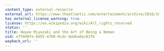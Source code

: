 ```yaml
---
content_type: external-resource
external_url: https://www.theatlantic.com/entertainment/archive/2016/10/hayao-miyazaki-and-the-art-of-being-a-woman/503978/
has_external_license_warning: true
license: https://en.wikipedia.org/wiki/All_rights_reserved
status: ''
title: Hayao Miyazaki and the Art of Being a Woman
uid: ef59d0fe-8d55-4768-9cdc-bdaba6ec81fb
wayback_url: ''
---
```

